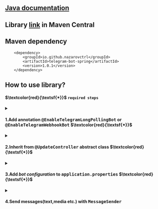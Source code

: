 ## [Java documentation](https://javadoc.io/doc/io.github.nazarovctrl/telegram-bot-spring)
## Library [link](https://central.sonatype.com/artifact/io.github.nazarovctrl/telegram-bot-spring/) in Maven Central
## Maven dependency

        <dependency>
            <groupId>io.github.nazarovctrl</groupId>
            <artifactId>telegram-bot-spring</artifactId>
            <version>1.0.1</version>
        </dependency>

## How to use library?
#### $\textcolor{red}{\textsf{*}}$ `required steps`

<details close>
  <summary> 
    <h4>
        1.Add annotation <tt><b>@EnableTelegramLongPollingBot</b></tt> or <tt><b>@EnableTelegramWebhookBot</b></tt>         
        $\textcolor{red}{\textsf{*}}$ 
    </h4>
  </summary>
<kbd>
<img width="616" alt="image_2023-08-20_20-52-11" src="https://github.com/nazarovctrl/telegram-bot-spring/assets/109890132/75910725-fd48-4400-9fb0-e06b1dc99e44">
</kbd>
  
##### Use `@EnableTelegramLongPollingBot` annotation for creating telegram bot ***without*** `webhook` 
##### Use `@EnableTelegramWebhookBot` annotation for telegram bot ***with*** `webhook`

</details>
<details close>
  <summary> 
    <h4>
        2.Inherit from <tt><b>@UpdateController</b></tt> abstract class 
        $\textcolor{red}{\textsf{*}}$ 
    </h4>
  </summary>
<kbd><img width="518" alt="image_2023-08-20_21-59-15" src="https://github.com/nazarovctrl/telegram-bot-spring/assets/109890132/a0da8d98-a916-4e6e-a2f7-549af31fa615"></kbd>

##### Override `handle` method
##### Make your class as a `bean`. _In previous picture was used `@Service` annonation for making the class as a `bean`_
</details>

<details close>
  <summary>
    <h4>
      3.Add <i>bot configuration</i> to <tt><b>application.properties</b></tt>        
      $\textcolor{red}{\textsf{*}}$ 
    </h4>
  </summary>
<kbd>
<img width="454" alt="image_2023-08-20_21-00-24" src="https://github.com/nazarovctrl/telegram-bot-spring/assets/109890132/9dee056e-6e08-42c3-8b06-06e42f96536b">
</kbd>

##### $\textcolor{red}{\textsf{Red line}}$ `is always required field` 
##### `bot.name` your telegram bot username
##### `bot.token` your telegram bot token
##### If you are creating telegram bot with `webhook` you need to add `bot.uri` otherwise you don't need

</details>

<details close>
  <summary>
    <h4>
      4.Send messages(text,media etc.) with <tt><b>MessageSender</b></tt>
    </h4>
  </summary>
  <kbd>  

<img width="509" alt="image_2023-08-20_23-48-20" src="https://github.com/nazarovctrl/telegram-bot-spring/assets/109890132/1ddd7b70-cca3-493c-b411-a69c79955821">

  </kbd>

##### Inject `MessageSender`
##### Use `execute` method of `MessageSender`
<kbd>
  <img width="562" alt="image_2023-08-20_21-15-45" src="https://github.com/nazarovctrl/telegram-bot-spring/assets/109890132/d7c6cade-dfb5-4438-b5cb-8a24382d0ca0">
</kbd>
</details>
